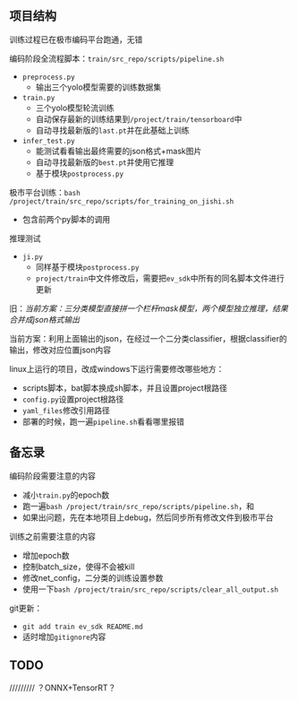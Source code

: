 ## 项目结构

训练过程已在极市编码平台跑通，无错

编码阶段全流程脚本：`train/src_repo/scripts/pipeline.sh`
- `preprocess.py`
  - 输出三个yolo模型需要的训练数据集
- `train.py`
  - 三个yolo模型轮流训练
  - 自动保存最新的训练结果到`/project/train/tensorboard`中
  - 自动寻找最新版的`last.pt`并在此基础上训练
- `infer_test.py`
  - 能测试看看输出最终需要的json格式+mask图片
  - 自动寻找最新版的`best.pt`并使用它推理
  - 基于模块`postprocess.py`

极市平台训练：`bash /project/train/src_repo/scripts/for_training_on_jishi.sh`
- 包含前两个py脚本的调用

推理测试
- `ji.py`
  - 同样基于模块`postprocess.py`
  - `project/train`中文件修改后，需要把`ev_sdk`中所有的同名脚本文件进行更新

旧：*当前方案：三分类模型直接拼一个栏杆mask模型，两个模型独立推理，结果合并成json格式输出*

当前方案：利用上面输出的json，在经过一个二分类classifier，根据classifier的输出，修改对应位置json内容

linux上运行的项目，改成windows下运行需要修改哪些地方：
- scripts脚本，bat脚本换成sh脚本，并且设置project根路径
- `config.py`设置project根路径
- `yaml_files`修改引用路径
- 部署的时候，跑一遍`pipeline.sh`看看哪里报错


## 备忘录

编码阶段需要注意的内容
- 减小`train.py`的epoch数
- 跑一遍`bash /project/train/src_repo/scripts/pipeline.sh`，和
- 如果出问题，先在本地项目上debug，然后同步所有修改文件到极市平台

训练之前需要注意的内容
- 增加epoch数
- 控制batch_size，使得不会被kill
- 修改net_config，二分类的训练设置参数
- 使用一下`bash /project/train/src_repo/scripts/clear_all_output.sh`

git更新：
- `git add train ev_sdk README.md`
- 适时增加`gitignore`内容

## TODO
///////// 
？ONNX+TensorRT？